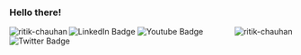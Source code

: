### Hello there!
<p><img align="left" src="https://github-readme-stats.vercel.app/api?username=ritik-chauhan&show_icons=true&theme=radical&count_private=true&show_owner=true" alt="ritik-chauhan" /></p>
<p><img align="right" src="https://github-readme-stats.vercel.app/api/top-langs/?username=ritik-chauhan&layout=compact&theme=radical&count_private=true&show_owner=true" alt="ritik-chauhan"/></p>
<div id="badges">
  <img src="https://img.shields.io/badge/LinkedIn-blue?style=flat&logo=linkedin&logoColor=white" alt="LinkedIn Badge"/>
  <img src="https://img.shields.io/badge/YouTube-red?style=flat&logo=youtube&logoColor=white" alt="Youtube Badge"/>
  <img src="https://img.shields.io/badge/Twitter-blue?style=flat&logo=twitter&logoColor=white" alt="Twitter Badge"/>
</div>



